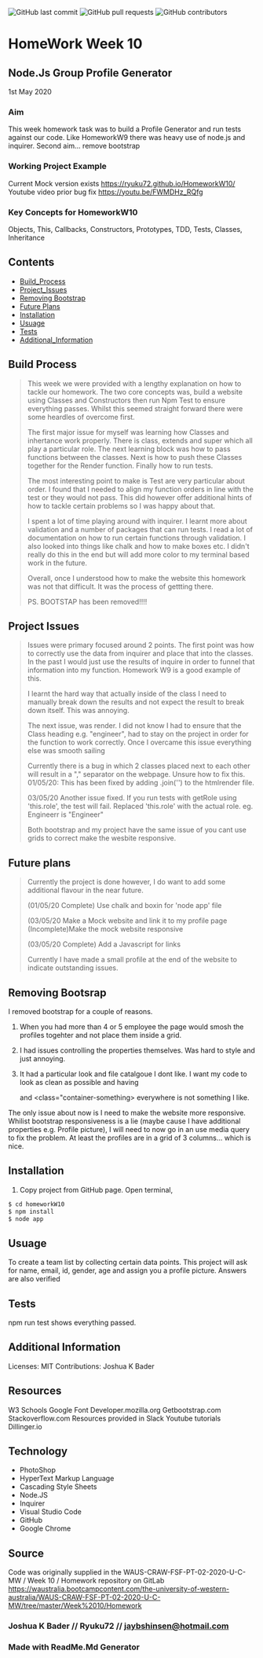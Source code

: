 ![GitHub last commit](https://img.shields.io/github/last-commit/Ryuku72/HomeworkW10?style=for-the-badge)
![GitHub pull requests](https://img.shields.io/github/issues-pr/Ryuku72/HomeworkW10?style=for-the-badge)
![GitHub contributors](https://img.shields.io/github/contributors/Ryuku72/HomeworkW10?style=for-the-badge)

# HomeWork Week 10 
## Node.Js Group Profile Generator
1st May 2020


### Aim
This week homework task was to build a Profile Generator and run tests against our code. Like HomeworkW9 there was heavy use of node.js and inquirer.
Second aim... remove bootstrap

### Working Project Example
Current Mock version exists https://ryuku72.github.io/HomeworkW10/
Youtube video prior bug fix https://youtu.be/FWMDHz_RQfg

### Key Concepts for HomeworkW10
Objects, This, Callbacks, Constructors, Prototypes, TDD, Tests, Classes, Inheritance
    
## Contents
* [Build_Process](#Build_Process)
* [Project_Issues](#Project_Issues)
* [Removing Bootstrap](#Bootstrap)
* [Future Plans](#future)
* [Installation](#Installation)
* [Usuage](#Usuage)
* [Tests](#Tests)
* [Additional_Information](#Additional_Information)



<a name="Build_Process">

## Build Process 
> 
> 
> This week we were provided with a lengthy explanation on how to tackle our homework. The two core concepts was, build a website using Classes and 
> Constructors then run Npm Test to ensure everything passes. Whilst this seemed straight forward there were some heardles of overcome first.
> 
> The first major issue for myself was learning how Classes and inhertance work properly. There is class, extends and super which all play a 
> particular role. The next learning block was how to pass functions between the classes. Next is how to push these Classes together for the Render 
> function. Finally how to run tests.
> 
> The most interesting point to make is Test are very particular about order. I found that I needed to align my function orders in line with the test 
> or they would not pass. This did however offer additional hints of how to tackle certain problems so I was happy about that.
> 
> I spent a lot of time playing around with inquirer. I learnt more about validation and a number of packages that can run tests. I read a lot of 
> documentation on how to run certain functions through validation. I also looked into things like chalk and how to make boxes etc. I didn't really do 
> this in the end but will add more color to my terminal based work in the future. 
> 
> Overall, once I understood how to make the website this homework was not that difficult. It was the process of gettting there. 
> 
> PS. BOOTSTAP has been removed!!!! 
> 
> 

<a name="Project_Issues">

## Project Issues 
> 
> 
> Issues were primary focused around 2 points. The first point was how to correctly use the data 
> from inquirer and place that into the classes. In the 
> past I would just use the results of inquire in order to funnel that information into my 
> function. Homework W9 is a good example of this.
> 
> I learnt the hard way that actually inside of the class I need to manually break down the 
> results and not expect the result to break down itself. 
> This was annoying.
> 
> The next issue, was render. I did not know I had to ensure that the Class heading e.g. 
> "engineer", had to stay on the project in order for the 
> function to work correctly. Once I overcame this issue everything else was smooth sailing
> 
> Currently there is a bug in which 2 classes placed next to each other will result in a "," 
> separator on the webpage. Unsure how to fix this.
> 01/05/20: This has been fixed by adding .join('') to the htmlrender file.
> 
> 03/05/20 Another issue fixed. If you run tests with getRole using 'this.role', the test will 
> fail. Replaced 'this.role' with the actual role. eg. Engineerr is "Engineer"
>
> Both bootstrap and my project have the same issue of you cant use grids to correct make the 
> wesbite responsive.

<a name="future">

## Future plans

> Currently the project is done however, I do want to add some additional flavour in the near 
> future.
> 
>(01/05/20 Complete) Use chalk and boxin for 'node app' file
> 
> (03/05/20 Make a Mock website and link it to my profile page
> (Incomplete)Make the mock website responsive
>
> (03/05/20 Complete) Add a Javascript for links
> 
> Currently I have made a small profile at the end of the website to indicate outstanding issues.
>
>

<a name="bootstrap">

## Removing Bootsrap

I removed bootstrap for a couple of reasons. 

1. When you had more than 4 or 5 employee the page would smosh the profiles togehter and not place them inside a grid. 

2. I had issues controlling the properties themselves. Was hard to style and just annoying.

3. It had a particular look and file catalgoue I dont like. I want my code to look as clean as possible and having <div> and <class="container-something> everywhere is not something I like.

The only issue about now is I need to make the website more responsive. Whilist bootstrap responsiveness is a lie (maybe cause I have additional properties e.g. Profile picture), I will need to now go in an use media query to fix the problem. At least the profiles are in a grid of 3 columns... which is nice. 


<a name="Installation">

## Installation 

1. Copy project from GitHub page. Open terminal, 

```sh
$ cd homeworkW10
$ npm install
$ node app
```

<a name="Usuage">

## Usuage 
To create a team list by collecting certain data points. This project will ask for name, email, id, gender, age and assign you a profile picture.
Answers are also verified  

<a name="Tests">

## Tests
npm run test shows everything passed.



<a name="Additional_Information">

## Additional Information
Licenses: MIT
Contributions: Joshua K Bader

## Resources
W3 Schools
Google Font
Developer.mozilla.org
Getbootstrap.com
Stackoverflow.com
Resources provided in Slack
Youtube tutorials
Dillinger.io


## Technology
* PhotoShop
* HyperText Markup Language
* Cascading Style Sheets
* Node.JS
* Inquirer
* Visual Studio Code
* GitHub
* Google Chrome


## Source
Code was originally supplied in the WAUS-CRAW-FSF-PT-02-2020-U-C-MW / Week 10 / Homework repository on GitLab https://waustralia.bootcampcontent.com/the-university-of-western-australia/WAUS-CRAW-FSF-PT-02-2020-U-C-MW/tree/master/Week%2010/Homework

### Joshua K Bader // Ryuku72 // jaybshinsen@hotmail.com
### Made with ReadMe.Md Generator 
